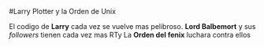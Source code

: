 
#Larry Plotter y la Orden de Unix

El codigo de **Larry** cada vez se vuelve mas pelibroso.
**Lord Balbemort** y sus *followers* tienen cada vez mas RTy
La **Orden del fenix** luchara contra ellos
